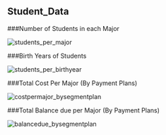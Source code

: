 ## Student_Data

###Number of Students in each Major 


![students_per_major](https://github.com/ygezu/Student_Data/assets/159511253/4c239e8f-970f-4633-a85b-4a6c1a8fb1aa)


###Birth Years of Students 

![students_per_birthyear](https://github.com/ygezu/Student_Data/assets/159511253/9a3e3625-434b-4218-b58e-c9e936ded429)


###Total Cost Per Major (By Payment Plans)

![costpermajor_bysegmentplan](https://github.com/ygezu/Student_Data/assets/159511253/7c9e1ecd-d313-43a4-a3ed-98b1a4f6b795)


###Total Balance due per Major (By Payment Plans)

![balancedue_bysegmentplan](https://github.com/ygezu/Student_Data/assets/159511253/d53d4dc0-205b-4f9a-bda0-41d5f00f2bbe)
